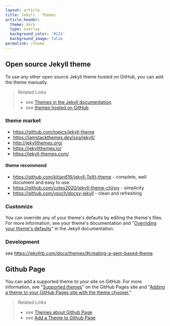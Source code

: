 ```yaml
---
layout: article
title: Jekyll - Themes
article_header:
  theme: dark
  type: overlay
  background_color: '#123'
  background_image: false
permalink: /theme
---
```


## Open source Jekyll theme

To use any other open source Jekyll theme hosted on GitHub, you can add the theme manually.

> Related Links
> + see [Themes in the Jekyll documentation](https://jekyllrb.com/docs/themes/).
> + see [themes hosted on GitHub](https://github.com/topics/jekyll-theme).

### theme market

+ <https://github.com/topics/jekyll-theme>
+ <https://jamstackthemes.dev/ssg/jekyll/>
+ <http://jekyllthemes.org/>
+ <https://jekyllthemes.io/>
+ <https://jekyll-themes.com/>

#### theme recommend

+ <https://github.com/kitian616/jekyll-TeXt-theme>   - complete, well document and easy to use.
+ <https://github.com/cotes2020/jekyll-theme-chirpy> - simplicity
+ <https://github.com/vsoch/docsy-jekyll>            - clean and refreshing

### Customize

You can override any of your theme's defaults by editing the theme's files. For more information, see your theme's documentation and "[Overriding your theme's defaults](https://jekyllrb.com/docs/themes/#overriding-theme-defaults)" in the Jekyll documentation.

### Development

see <https://jekyllrb.com/docs/themes/#creating-a-gem-based-theme>.

## Github Page

You can add a supported theme to your site on GitHub. For more information, see "[Supported themes](https://pages.github.com/themes/)" on the GitHub Pages site and "[Adding a theme to your GitHub Pages site with the theme chooser.](https://docs.github.com/en/pages/getting-started-with-github-pages/adding-a-theme-to-your-github-pages-site-with-the-theme-chooser)"

> Related Links
> + see [Themes about Github Page](https://docs.github.com/en/pages/setting-up-a-github-pages-site-with-jekyll/about-github-pages-and-jekyll#themes).
> + see [Add a Theme to Github Page](https://docs.github.com/en/pages/setting-up-a-github-pages-site-with-jekyll/adding-a-theme-to-your-github-pages-site-using-jekyll)

